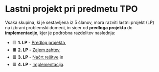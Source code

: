 # Lastni projekt pri predmetu TPO

Vsaka skupina, ki je sestavljena iz 5 članov, mora razviti lastni projekt (LP) na izbrani problemski domeni, in sicer od **predloga projekta** do **implementacije**, kjer je podrobna razdelitev naslednja:

* :yellow_square: **1. LP** - [Predlog projekta](docs/predlog-projekta),
* :orange_square: **2. LP** - [Zajem zahtev](docs/zajem-zahtev),
* :green_square: **3. LP** - [Načrt rešitve](docs/nacrt) in
* :blue_square: **4. LP** - [Implementacija](src).
